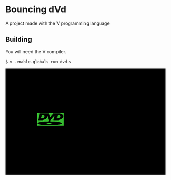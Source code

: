 # Bouncing dVd
A project made with the V programming language

## Building
You will need the V compiler.
```console
$ v -enable-globals run dvd.v
```

![](./screenshot.png)

